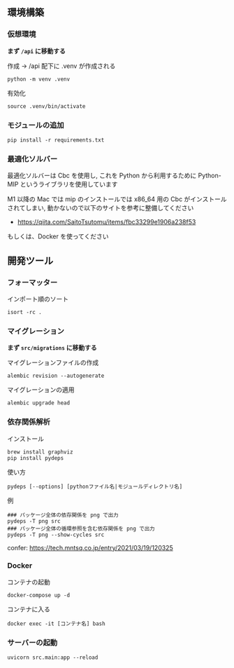## 環境構築

### 仮想環境

**まず `/api` に移動する**

作成 → /api 配下に .venv が作成される

```shell
python -m venv .venv
```

有効化

```shell
source .venv/bin/activate
```

### モジュールの追加

```shell
pip install -r requirements.txt
```

### 最適化ソルバー

最適化ソルバーは Cbc を使用し, これを Python から利用するために Python-MIP というライブラリを使用しています

M1 以降の Mac では mip のインストールでは x86_64 用の Cbc がインストールされてしまい, 動かないので以下のサイトを参考に整備してください

- https://qiita.com/SaitoTsutomu/items/fbc33299e1906a238f53

もしくは、Docker を使ってください

## 開発ツール

### フォーマッター

インポート順のソート

```shell
isort -rc .
```

### マイグレーション

**まず `src/migrations` に移動する**

マイグレーションファイルの作成

```shell
alembic revision --autogenerate
```

マイグレーションの適用

```shell
alembic upgrade head
```

### 依存関係解析

インストール

```shell
brew install graphviz
pip install pydeps
```

使い方

```shell
pydeps [--options] [pythonファイル名|モジュールディレクトリ名]
```

例

```shell
### パッケージ全体の依存関係を png で出力
pydeps -T png src
### パッケージ全体の循環参照を含む依存関係を png で出力
pydeps -T png --show-cycles src
```

confer: https://tech.mntsq.co.jp/entry/2021/03/19/120325

### Docker

コンテナの起動

```shell
docker-compose up -d
```

コンテナに入る

```shell
docker exec -it [コンテナ名] bash
```

### サーバーの起動

```shell
uvicorn src.main:app --reload
```
